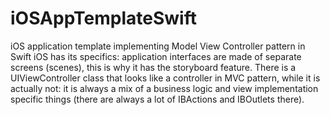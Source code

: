 # iOSAppTemplateSwift
iOS application template implementing Model View Controller pattern in Swift
iOS has its specifics: application interfaces are made of separate screens (scenes), this is why it has the storyboard feature.
There is a UIViewController class that looks like a controller in MVC pattern, while it is actually not: it is always a mix of a business logic and view implementation specific things (there are always a lot of IBActions and IBOutlets there).
